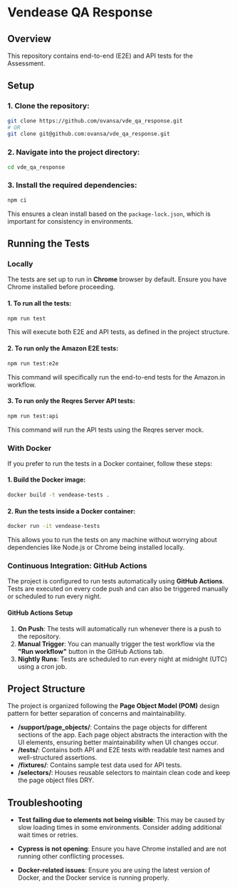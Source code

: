 # Vendease QA Response

## Overview

This repository contains end-to-end (E2E) and API tests for the Assessment.

## Setup

### 1. Clone the repository:

```bash
git clone https://github.com/ovansa/vde_qa_response.git
# OR
git clone git@github.com:ovansa/vde_qa_response.git
```

### 2. Navigate into the project directory:

```bash
cd vde_qa_response
```

### 3. Install the required dependencies:

```bash
npm ci
```

This ensures a clean install based on the `package-lock.json`, which is important for consistency in environments.

## Running the Tests

### Locally

The tests are set up to run in **Chrome** browser by default. Ensure you have Chrome installed before proceeding.

#### 1. To run all the tests:

```bash
npm run test
```

This will execute both E2E and API tests, as defined in the project structure.

#### 2. To run only the Amazon E2E tests:

```bash
npm run test:e2e
```

This command will specifically run the end-to-end tests for the Amazon.in workflow.

#### 3. To run only the Reqres Server API tests:

```bash
npm run test:api
```

This command will run the API tests using the Reqres server mock.

### With Docker

If you prefer to run the tests in a Docker container, follow these steps:

#### 1. Build the Docker image:

```bash
docker build -t vendease-tests .
```

#### 2. Run the tests inside a Docker container:

```bash
docker run -it vendease-tests
```

This allows you to run the tests on any machine without worrying about dependencies like Node.js or Chrome being installed locally.

### Continuous Integration: GitHub Actions

The project is configured to run tests automatically using **GitHub Actions**. Tests are executed on every code push and can also be triggered manually or scheduled to run every night.

#### GitHub Actions Setup

1. **On Push**: The tests will automatically run whenever there is a push to the repository.
2. **Manual Trigger**: You can manually trigger the test workflow via the **"Run workflow"** button in the GitHub Actions tab.
3. **Nightly Runs**: Tests are scheduled to run every night at midnight (UTC) using a cron job.

## Project Structure

The project is organized following the **Page Object Model (POM)** design pattern for better separation of concerns and maintainability.

- **/support/page_objects/**: Contains the page objects for different sections of the app. Each page object abstracts the interaction with the UI elements, ensuring better maintainability when UI changes occur.
- **/tests/**: Contains both API and E2E tests with readable test names and well-structured assertions.
- **/fixtures/**: Contains sample test data used for API tests.
- **/selectors/**: Houses reusable selectors to maintain clean code and keep the page object files DRY.

## Troubleshooting

- **Test failing due to elements not being visible**: This may be caused by slow loading times in some environments. Consider adding additional wait times or retries.
- **Cypress is not opening**: Ensure you have Chrome installed and are not running other conflicting processes.

- **Docker-related issues**: Ensure you are using the latest version of Docker, and the Docker service is running properly.
